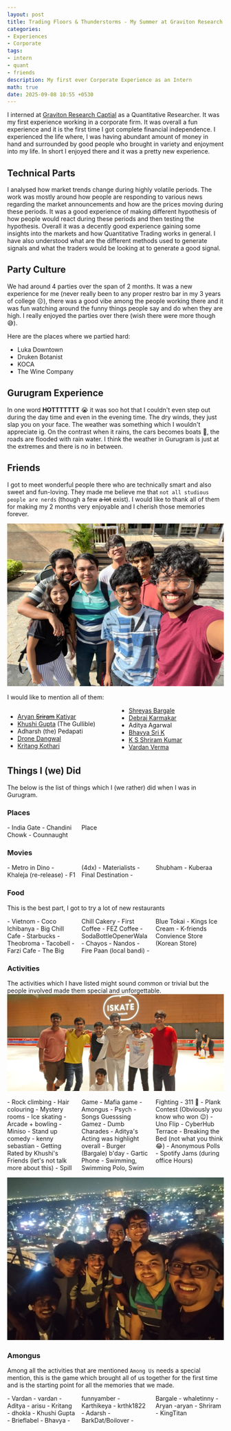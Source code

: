 ```yaml
---
layout: post
title: Trading Floors & Thunderstorms - My Summer at Graviton Research
categories:
- Experiences
- Corporate
tags:
- intern
- quant
- friends
description: My first ever Corporate Experience as an Intern
math: true
date: 2025-09-08 10:55 +0530
---
```

I interned at [Graviton Research Captial](https://www.gravitontrading.com) as a Quantitative Researcher. It was my first experience working in a corporate firm. It was overall a fun experience and it is the first time I got complete financial independence. I experienced the life where, I was having abundant amount of money in hand and surrounded by good people who brought in variety and enjoyment into my life. In short I enjoyed there and it was a pretty new experience.

## Technical Parts

I analysed how market trends change during highly volatile periods. The work was mostly around how people are responding to various news regarding the market announcements and how are the prices moving during these periods. It was a good experience of making different hypothesis of how people would react during these periods and then testing the hypothesis. Overall it was a decently good experience gaining some insights into the markets and how Quantitative Trading works in general. I have also understood what are the different methods used to generate signals and what the traders would be looking at to generate a good signal.

## Party Culture

We had around 4 parties over the span of 2 months. It was a new experience for me (never really been to any proper restro bar in my 3 years of college ☹️), there was a good vibe among the people working there and it was fun watching around the funny things people say and do when they are high. I really enjoyed the parties over there (wish there were more though 😅).

Here are the places where we partied hard:
- Luka Downtown
- Druken Botanist
- KOCA
- The Wine Company

## Gurugram Experience

In one word **HOTTTTTTT** 😭 it was soo hot that I couldn't even step out during the day time and even in the evening time. The dry winds, they just slap you on your face. The weather was something which I wouldn't appreciate ig. On the contrast when it rains, the cars becomes boats 🤣, the roads are flooded with rain water. I think the weather in Gurugram is just at the extremes and there is no in between.

## Friends

I got to meet wonderful people there who are technically smart and also sweet and fun-loving. They made me believe me that `not all studious people are nerds` (though a few ~~a lot~~ exist). I would like to thank all of them for making my 2 months very enjoyable and I cherish those memories forever.

![Farewell](/assets/img/intern-experience/Farewell.jpeg)

I would like to mention all of them:
<div style="columns: 2; -webkit-columns: 2; -moz-columns: 2;" markdown="1">

- [Aryan ~~Sriram~~ Katiyar](https://www.linkedin.com/in/aryan-katiyar-49b2b437b/)
- [Khushi Gupta](https://www.linkedin.com/in/khushi-gupta-1410832a2/) (The Gullible)
- Adharsh (the) Pedapati
- [Drone Dangwal](https://www.linkedin.com/in/drone-dangwal/)
- [Kritang Kothari](https://www.linkedin.com/in/kritang-kothari-695090255/)
- [Shreyas Bargale](https://www.linkedin.com/in/shreyas-bargale-b16a54257/)
- [Debraj Karmakar](https://www.linkedin.com/in/debraj-karmakar-a3758a255/)
- Aditya Agarwal
- [Bhavya Sri K](https://www.linkedin.com/in/bhavya-sri-kottana-6b800a324/)
- [K S Shriram Kumar](https://www.linkedin.com/in/k-s-shriram-kumar-5367152b2/)
- [Vardan Verma](https://www.linkedin.com/in/vardanverma/)

</div>

## Things I (we) Did

The below is the list of things which I (we rather) did when I was in Gurugram.

### Places
<div style="columns: 3; -webkit-columns: 3; -moz-columns: 3;" markdown="1">
- India Gate
- Chandini Chowk
- Counnaught Place
</div>

### Movies
<div style="columns: 3; -webkit-columns: 3; -moz-columns: 3;" markdown="1">
- Metro in Dino
- Khaleja (re-release)
- F1 (4dx)
- Materialists
- Final Destination
- Shubham
- Kuberaa
</div>

### Food
This is the best part, I got to try a lot of new restaurants
<div style="columns: 3; -webkit-columns: 3; -moz-columns: 3;" markdown="1">
- Vietnom
- Coco Ichibanya
- Big Chill Cafe
- Starbucks
- Theobroma
- Tacobell
- Farzi Cafe
- The Big Chill Cakery
- First Coffee
- FEZ Coffee
- SodaBottleOpenerWala
- Chayos
- Nandos
- Fire Paan (local bandi)
- Blue Tokai
- Kings Ice Cream
- K-friends Convience Store (Korean Store)
</div>

### Activities
The activities which I have listed might sound common or trivial but the people involved made them special and unforgettable.
![Skating](/assets/img/intern-experience/Ice%20Skating.jpeg)
<div style="columns: 3; -webkit-columns: 3; -moz-columns: 3;" markdown="1">
- Rock climbing
- Hair colouring
- Mystery rooms
- Ice skating
- Arcade + bowling
- Miniso
- Stand up comedy - kenny sebastian
- Getting Rated by Khushi's Friends (let's not talk more about this)
- Spill Game
- Mafia game
- Amongus
- Psych
- Songs Guesssing Gamez
- Dumb Charades - Aditya's Acting was highlight overall
- Burger (Bargale) b'day
- Gartic Phone
- Swimming, Swimming Polo, Swim Fighting
- 311 👀
- Plank Contest (Obviously you know who won 😉)
- Uno Flip
- CyberHub Terrace
- Breaking the Bed (not what you think 😂)
- Anonymous Polls
- Spotify Jams (during office Hours)
</div>

![Terrace](/assets/img/intern-experience/CyberHub%20Terrace.jpeg)

### Amongus
Among all the activities that are mentioned `Among Us` needs a special mention, this is the game which brought all of us together for the first time and is the starting point for all the memories that we made.
<div style="columns: 3; -webkit-columns: 3; -moz-columns: 3;" markdown="1">
- Vardan - vardan
- Aditya - arisu
- Kritang - dhokla
- Khushi Gupta - Brieflabel
- Bhavya - funnyamber
- Karthikeya - krthk1822
- Adarsh - BarkDat/Boilover
- Bargale - whaletinny
- Aryan -aryan
- Shriram - KingTitan
</div>